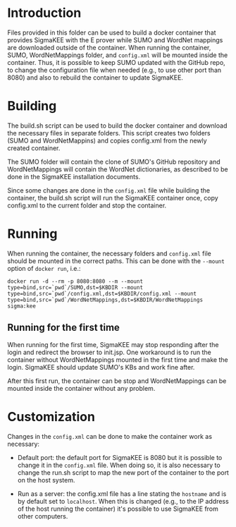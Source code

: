 Introduction
============

Files provided in this folder can be used to build a docker container that
provides SigmaKEE with the E prover while SUMO and WordNet mappings are
downloaded outside of the container. When running the container, SUMO,
WordNetMappings folder, and ``config.xml`` will be mounted inside the container.
Thus, it is possible to keep SUMO updated with the GitHub repo, to change the
configuration file when needed (e.g., to use other port than 8080) and also to
rebuild the container to update SigmaKEE.

Building
========

The build.sh script can be used to build the docker container and download the
necessary files in separate folders. This script creates two folders (SUMO and
WordNetMappins) and copies config.xml from the newly created container.

The SUMO folder will contain the clone of SUMO's GitHub repository and
WordNetMappings will contain the WordNet dictionaries, as described to be done
in the SigmaKEE installation documents.

Since some changes are done in the ``config.xml`` file while building the container,
the build.sh script will run the SigmaKEE container once, copy config.xml to the
current folder and stop the container.

Running
=======

When running the container, the necessary folders and ``config.xml`` file should
be mounted in the correct paths. This can be done with the ``--mount`` option of
``docker run``, i.e.:

``docker run -d --rm -p 8080:8080 --m --mount type=bind,src=`pwd`/SUMO,dst=$KBDIR
--mount type=bind,src=`pwd`/config.xml,dst=$KBDIR/config.xml
--mount type=bind,src=`pwd`/WordNetMappings,dst=$KBDIR/WordNetMappings sigma:kee``

Running for the first time
--------------------------

When running for the first time, SigmaKEE may stop responding after the login
and redirect the browser to init.jsp. One workaround is to run the container
without WordNetMappings mounted in the first time and make the login. SigmaKEE
should update SUMO's KBs and work fine after.

After this first run, the container can be stop and WordNetMappings can be
mounted inside the container without any problem.


Customization
=============

Changes in the ``config.xml`` can be done to make the container work as necessary:

- Default port: the default port for SigmaKEE is 8080 but it is possible to
  change it in the ``config.xml`` file. When doing so, it is also necessary to
  change the run.sh script to map the new port of the container to the port on
  the host system.

- Run as a server: the config.xml file has a line stating the ``hostname`` and is
  by default set to ``localhost``. When this is changed (e.g., to the IP address
  of the host running the container) it's possible to use SigmaKEE from other
  computers.
